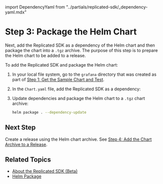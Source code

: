 import DependencyYaml from "../partials/replicated-sdk/_dependency-yaml.mdx"

# Step 3: Package the Helm Chart

Next, add the Replicated SDK as a dependency of the Helm chart and then package the chart into a `.tgz` archive. The purpose of this step is to prepare the Helm chart to be added to a release.

To add the Replicated SDK and package the Helm chart:

1. In your local file system, go to the `grafana` directory that was created as part of [Step 1: Get the Sample Chart and Test](tutorial-config-get-chart).

1. In the `Chart.yaml` file, add the Replicated SDK as a dependency:

   <DependencyYaml/>

1. Update dependencies and package the Helm chart to a `.tgz` chart archive:

   ```bash
   helm package . --dependency-update
   ```

## Next Step

Create a release using the Helm chart archive. See [Step 4: Add the Chart Archive to a Release](tutorial-config-create-release).

## Related Topics

* [About the Replicated SDK (Beta)](/vendor/replicated-sdk-overview)
* [Helm Package](https://helm.sh/docs/helm/helm_package/)